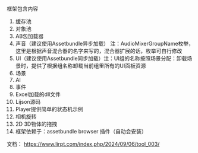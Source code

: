 框架包含内容
1. 缓存池           
2. 对象池
3. AB包加载器
4. 声音（建议使用Assetbundle异步加载） 注：AudioMixerGroupName枚举，这里是根据声音混合器的名字来写的，混合器扩展的话，枚举可自行修改
5. UI（建议使用Assetbundle同步加载）注：UI组的名称按照场景分配：卸载场景时，提供了根据组名称卸载当前组里所有的UI面板资源
6. 场景
7. AI
8. 事件
9. Excel加载的dll文件
10. Lijson源码
11. Player提供简单的状态机示例
12. 相机旋转
13. 2D 3D物体的拖拽
14. 框架依赖于：assetbundle browser 插件（自动会安装）

文档：
https://www.lirpt.com/index.php/2024/09/06/tool_003/
